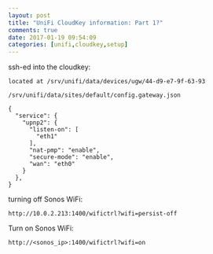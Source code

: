 ```yaml
---
layout: post
title: "UniFi CloudKey information: Part 1?"
comments: true
date: 2017-01-19 09:54:09
categories: [unifi,cloudkey,setup]
---
```

ssh-ed into the cloudkey:

`located at /srv/unifi/data/devices/ugw/44-d9-e7-9f-63-93`

`/srv/unifi/data/sites/default/config.gateway.json`

    {
      "service": {
        "upnp2": {
          "listen-on": [
            "eth1"
          ],
          "nat-pmp": "enable",
          "secure-mode": "enable",
          "wan": "eth0"
        }
      },
    }

turning off Sonos WiFi:

    http://10.0.2.213:1400/wifictrl?wifi=persist-off
    
Turn on Sonos WiFi:

    http://<sonos_ip>:1400/wifictrl?wifi=on